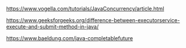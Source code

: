 https://www.vogella.com/tutorials/JavaConcurrency/article.html

https://www.geeksforgeeks.org/difference-between-executorservice-execute-and-submit-method-in-java/

https://www.baeldung.com/java-completablefuture
